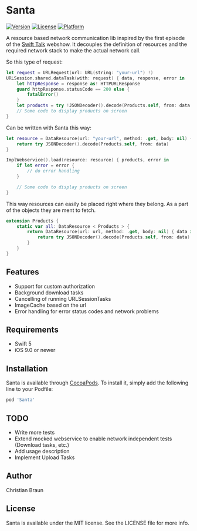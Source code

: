 # Santa

[![Version](https://img.shields.io/cocoapods/v/Santa.svg?style=flat)](https://cocoapods.org/pods/Santa)
[![License](https://img.shields.io/cocoapods/l/Santa.svg?style=flat)](https://cocoapods.org/pods/Santa)
[![Platform](https://img.shields.io/cocoapods/p/Santa.svg?style=flat)](https://cocoapods.org/pods/Santa)

A resource based network communication lib inspired by the first episode of the [Swift Talk](https://talk.objc.io/episodes/S01E1-tiny-networking-library) webshow.
It decouples the definition of resources and the required network stack to make the actual network call.

So this type of request:
```Swift
let request = URLRequest(url: URL(string: "your-url") !)
URLSession.shared.dataTask(with: request) { data, response, error in
    let httpResponse = response as! HTTPURLResponse
    guard httpResponse.statusCode == 200 else {
        fatalError()
    }
    let products = try !JSONDecoder().decode(Products.self, from: data!)
    // Some code to display products on screen
}
```

Can be written with Santa this way:

```Swift
let resource = DataResource(url: "your-url", method: .get, body: nil) { data in
    return try JSONDecoder().decode(Products.self, from: data)
}

ImplWebservice().load(resource: resource) { products, error in
    if let error = error {
        // do error handling
    }

    // Some code to display products on screen
}
```

This way resources can easily be placed right where they belong. As a part of the objects they are ment to fetch.

```Swift
extension Products {
    static var all: DataResource < Products > {
        return DataResource(url: url, method: .get, body: nil) { data in
            return try JSONDecoder().decode(Products.self, from: data)
        }
    }
}
```

## Features
* Support for custom authorization
* Background download tasks
* Cancelling of running URLSessionTasks
* ImageCache based on the url
* Error handling for error status codes and network problems

## Requirements
* Swift 5
* iOS 9.0 or newer

## Installation

Santa is available through [CocoaPods](https://cocoapods.org). To install
it, simply add the following line to your Podfile:

```ruby
pod 'Santa'
```

## TODO

* Write more tests
* Extend mocked webservice to enable network independent tests (Download tasks, etc.)
* Add usage description
* Implement Upload Tasks

## Author

Christian Braun

## License

Santa is available under the MIT license. See the LICENSE file for more info.
